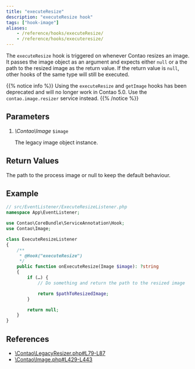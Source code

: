 ```yaml
---
title: "executeResize"
description: "executeResize hook"
tags: ["hook-image"]
aliases:
    - /reference/hooks/executeResize/
    - /reference/hooks/executeresize/
---
```



The `executeResize` hook is triggered on whenever Contao resizes an image. It
passes the image object as an argument and expects either `null` or a the path
to the resized image as the return value. If the return value is `null`, other 
hooks of the same type will still be executed.

{{% notice info %}}
Using the `executeResize` and `getImage` hooks has been deprecated and will no 
longer work in Contao 5.0. Use the `contao.image.resizer` service instead.
{{% /notice %}}


## Parameters

1. *\Contao\Image* `$image`

    The legacy image object instance.


## Return Values

The path to the process image or null to keep the default behaviour.


## Example

```php
// src/EventListener/ExecuteResizeListener.php
namespace App\EventListener;

use Contao\CoreBundle\ServiceAnnotation\Hook;
use Contao\Image;

class ExecuteResizeListener
{
    /**
     * @Hook("executeResize")
     */
    public function onExecuteResize(Image $image): ?string
    {
        if (…) {
            // Do something and return the path to the resized image

            return $pathToResizedImage;
        }

        return null;
    }
}
```


## References

* [\Contao\LegacyResizer.php#L79-L87](https://github.com/contao/contao/blob/4.7.6/core-bundle/src/Image/LegacyResizer.php#L79-L87)
* [\Contao\Image.php#L429-L443](https://github.com/contao/contao/blob/4.7.6/core-bundle/src/Resources/contao/library/Contao/Image.php#L429-L443)
